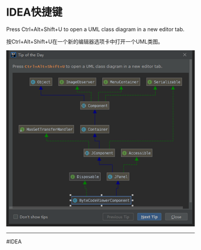 # IDEA快捷键

Press Ctrl+Alt+Shift+U to open a UML class diagram in a new editor tab.

按Ctrl+Alt+Shift+U在一个新的编辑器选项卡中打开一个UML类图。

![](img/6c140c101377e0e0894d989827a84222.png)


---
#IDEA
